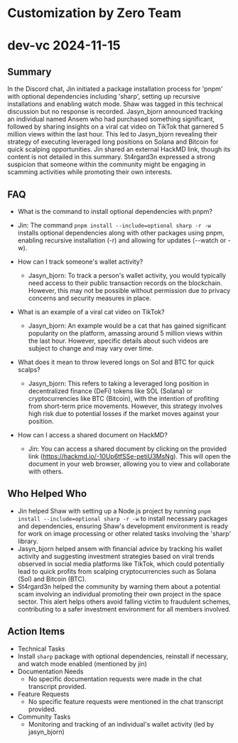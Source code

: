 # Customization by Zero Team

# dev-vc 2024-11-15

## Summary
 In the Discord chat, Jin initiated a package installation process for 'pnpm' with optional dependencies including 'sharp', setting up recursive installations and enabling watch mode. Shaw was tagged in this technical discussion but no response is recorded. Jasyn_bjorn announced tracking an individual named Ansem who had purchased something significant, followed by sharing insights on a viral cat video on TikTok that garnered 5 million views within the last hour. This led to Jasyn_bjorn revealing their strategy of executing leveraged long positions on Solana and Bitcoin for quick scalping opportunities. Jin shared an external HackMD link, though its content is not detailed in this summary. St4rgard3n expressed a strong suspicion that someone within the community might be engaging in scamming activities while promoting their own interests.

## FAQ
 - What is the command to install optional dependencies with pnpm?
  - Jin: The command `pnpm install --include=optional sharp -r -w` installs optional dependencies along with other packages using pnpm, enabling recursive installation (-r) and allowing for updates (--watch or -w).

- How can I track someone's wallet activity?
  - Jasyn_bjorn: To track a person's wallet activity, you would typically need access to their public transaction records on the blockchain. However, this may not be possible without permission due to privacy concerns and security measures in place.

- What is an example of a viral cat video on TikTok?
  - Jasyn_bjorn: An example would be a cat that has gained significant popularity on the platform, amassing around 5 million views within the last hour. However, specific details about such videos are subject to change and may vary over time.

- What does it mean to throw levered longs on Sol and BTC for quick scalps?
  - Jasyn_bjorn: This refers to taking a leveraged long position in decentralized finance (DeFi) tokens like SOL (Solana) or cryptocurrencies like BTC (Bitcoin), with the intention of profiting from short-term price movements. However, this strategy involves high risk due to potential losses if the market moves against your position.

- How can I access a shared document on HackMD?
  - Jin: You can access a shared document by clicking on the provided link (https://hackmd.io/-10Up6tfSSe-petiU3MsNg). This will open the document in your web browser, allowing you to view and collaborate with others.

## Who Helped Who
 - Jin helped Shaw with setting up a Node.js project by running `pnpm install --include=optional sharp -r -w` to install necessary packages and dependencies, ensuring Shaw's development environment is ready for work on image processing or other related tasks involving the 'sharp' library.
- Jasyn_bjorn helped ansem with financial advice by tracking his wallet activity and suggesting investment strategies based on viral trends observed in social media platforms like TikTok, which could potentially lead to quick profits from scalping cryptocurrencies such as Solana (Sol) and Bitcoin (BTC).
- St4rgard3n helped the community by warning them about a potential scam involving an individual promoting their own project in the space sector. This alert helps others avoid falling victim to fraudulent schemes, contributing to a safer investment environment for all members involved.

## Action Items
 - Technical Tasks
  - Install `sharp` package with optional dependencies, reinstall if necessary, and watch mode enabled (mentioned by jin)
- Documentation Needs
  - No specific documentation requests were made in the chat transcript provided.
- Feature Requests
  - No specific feature requests were mentioned in the chat transcript provided.
- Community Tasks
  - Monitoring and tracking of an individual's wallet activity (led by jasyn_bjorn)


